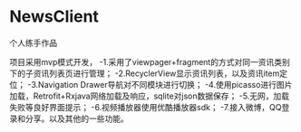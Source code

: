 # NewsClient
个人练手作品
​

项目采用mvp模式开发，
-1.采用了viewpager+fragment的方式对同一资讯类别下的子资讯列表页进行管理；
-2.RecyclerView显示资讯列表，以及资讯item定位；
-3.Navigation Drawer导航对不同模块进行切换；
-4.使用picasso进行图片加载，Retrofit+Rxjava网络加载及响应，sqlite对json数据保存；
-5.无网，加载失败等良好界面提示；
-6.视频播放器使用优酷播放器sdk；
-7.接入微博，QQ登录和分享。以及其他的一些功能。

